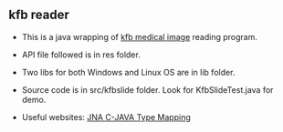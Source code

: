 ## kfb reader 

 - This is a java wrapping of [kfb medical image](www.kfbio.cn) reading program.
 - API file followed is in res folder.
 - Two libs for both Windows and Linux OS are in lib folder.
 - Source code is in src/kfbslide folder. Look for KfbSlideTest.java for demo.

 - Useful websites: [JNA C-JAVA Type Mapping](https://www.eshayne.com/jnaex/)